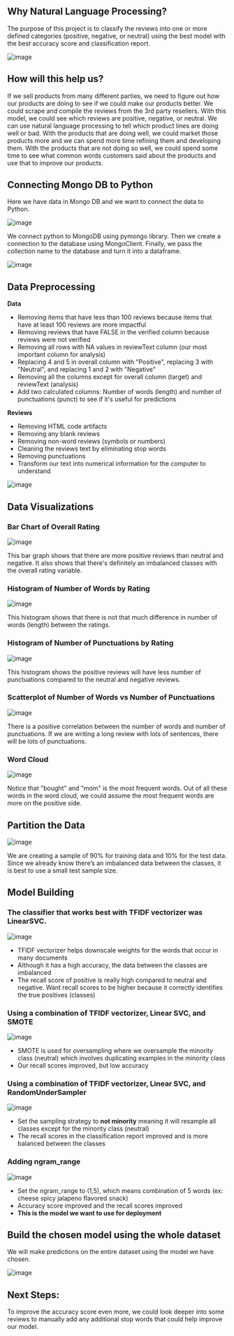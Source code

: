 ## Why Natural Language Processing?
The purpose of this project is to classify the reviews into one or more defined categories (positive, negative, or neutral) using the best model with the best accuracy score and classification report.

![image](https://user-images.githubusercontent.com/62524529/126676540-acfeaefc-61d9-439c-a61a-85356e3961c0.png)

## How will this help us?
If we sell products from many different parties, we need to figure out how our products are doing to see if we could make our products better. We could scrape and compile the reviews from the 3rd party resellers. With this model, we could see which reviews are positive, negative, or neutral. We can use natural language processing to tell which product lines are doing well or bad. With the products that are doing well, we could market those products more and we can spend more time refining them and developing them. With the products that are not doing so well, we could spend some time to see what common words customers said about the products and use that to improve our products. 

## Connecting Mongo DB to Python
Here we have data in Mongo DB and we want to connect the data to Python.

![image](https://user-images.githubusercontent.com/62524529/126516357-ae719392-cc52-4ef4-a9fb-7c4182335305.png)

We connect python to MongoDB using pymongo library. Then we create a connection to the database using MongoClient. Finally, we pass the collection name to the database and turn it into a dataframe.

![image](https://user-images.githubusercontent.com/62524529/126516498-60bb4521-a3c1-40b8-bfc6-09d3fd031076.png)

## Data Preprocessing
**Data**
 - Removing items that have less than 100 reviews because items that have at least 100 reviews are more impactful
 - Removing reviews that have FALSE in the verified column because reviews were not verified
 - Removing all rows with NA values in reviewText column (our most important column for analysis)
 - Replacing 4 and 5 in overall column with "Positive", replacing 3 with "Neutral", and replacing 1 and 2 with "Negative"
 - Removing all the columns except for overall column (target) and reviewText (analysis)
 - Add two calculated columns: Number of words (length) and number of punctuations (punct) to see if it's useful for predictions

**Reviews**
- Removing HTML code artifacts
- Removing any blank reviews 
- Removing non-word reviews (symbols or numbers)
- Cleaning the reviews text by eliminating stop words 
- Removing punctuations 
- Transform our text into numerical information for the computer to understand

![image](https://user-images.githubusercontent.com/62524529/126501110-cedd20ac-661c-45b0-b9a5-f5c45fa8a491.png)

## Data Visualizations
### Bar Chart of Overall Rating

![image](https://user-images.githubusercontent.com/62524529/126501869-b7c2b0be-efc4-48bd-8407-0e23ef0e64bf.png)

This bar graph shows that there are more positive reviews than neutral and negative. It also shows that there's definitely an imbalanced classes with the overall rating variable.

### Histogram of Number of Words by Rating

![image](https://user-images.githubusercontent.com/62524529/126502022-1d0e14c6-ac75-47c9-8014-2fd5160cd661.png)

This histogram shows that there is not that much difference in number of words (length) between the ratings.

### Histogram of Number of Punctuations by Rating

![image](https://user-images.githubusercontent.com/62524529/126502129-ca74b5e6-1f2d-4014-97b0-f1ef25f243c2.png)

This histogram shows the positive reviews will have less number of punctuations compared to the neutral and negative reviews. 

### Scatterplot of Number of Words vs Number of Punctuations

![image](https://user-images.githubusercontent.com/62524529/126502238-97b1e141-b206-4b58-80ce-66d91ad32723.png)

There is a positive correlation between the number of words and number of punctuations. If we are writing a long review with lots of sentences, there will be lots of punctuations.

### Word Cloud

![image](https://user-images.githubusercontent.com/62524529/126502765-e7214de1-7511-4530-b26b-b4d36f597b20.png)

Notice that "bought" and "mom" is the most frequent words. Out of all these words in the word cloud, we could assume the most frequent words are more on the positive side.

## Partition the Data

![image](https://user-images.githubusercontent.com/62524529/126503007-302cd6c8-661c-48a8-addf-16af9a7f6125.png)

We are creating a sample of 90% for training data and 10% for the test data. Since we already know there’s an imbalanced data between the classes, it is best to use a small test sample size. 

## Model Building
### The classifier that works best with TFIDF vectorizer was LinearSVC.

![image](https://user-images.githubusercontent.com/62524529/126504209-525f8706-ba3f-4fe7-8122-d7f112f53639.png)

- TFIDF vectorizer helps downscale weights for the words that occur in many documents
- Although it has a high accuracy, the data between the classes are imbalanced
- The recall score of positive is really high compared to neutral and negative. Want recall scores to be higher because it correctly identifies the true positives (classes)

### Using a combination of TFIDF vectorizer, Linear SVC, and SMOTE

![image](https://user-images.githubusercontent.com/62524529/126504961-bb7ba9f8-2e5c-4422-b6da-39f35842ed3e.png)

- SMOTE is used for oversampling where we oversample the minority class (neutral) which involves duplicating examples in the minority class
- Our recall scores improved, but low accuracy

### Using a combination of TFIDF vectorizer, Linear SVC, and RandomUnderSampler

![image](https://user-images.githubusercontent.com/62524529/126509216-c504ed7c-1b68-402d-b2ec-44cbf8d2c3c2.png)

- Set the sampling strategy to **not minority** meaning it will resample all classes except for the minority class (neutral)
- The recall scores in the classification report improved and is more balanced between the classes

### Adding ngram_range

![image](https://user-images.githubusercontent.com/62524529/126509430-794f54b5-a6d5-418d-a02f-aa559abe175a.png)

- Set the ngram_range to (1,5), which means combination of 5 words (ex: cheese spicy jalapeno flavored snack)
- Accuracy score improved and the recall scores improved
- **This is the model we want to use for deployment**

## Build the chosen model using the whole dataset
We will make predictions on the entire dataset using the model we have chosen.

![image](https://user-images.githubusercontent.com/62524529/126666531-380a99f8-aa8a-49b5-af8c-d9f9366ab23b.png)


## Next Steps:
To improve the accuracy score even more, we could look deeper into some reviews to manually add any additional stop words that could help improve our model. 





















